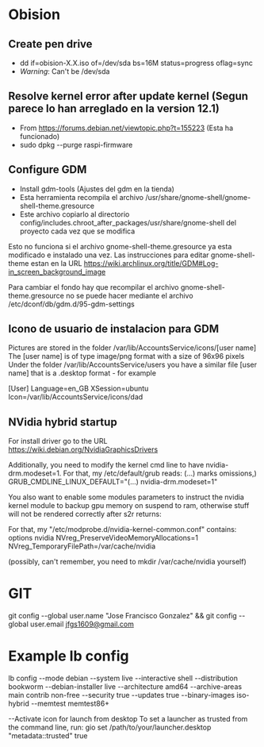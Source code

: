 # Obision

## Create pen drive
- dd if=obision-X.X.iso of=/dev/sda bs=16M status=progress oflag=sync
- *Warning*: Can't be /dev/sda

## Resolve kernel error after update kernel (Segun parece lo han arreglado en la version 12.1)
- From https://forums.debian.net/viewtopic.php?t=155223 (Esta ha funcionado)
- sudo dpkg --purge raspi-firmware

## Configure GDM
- Install gdm-tools (Ajustes del gdm en la tienda)
- Esta herramienta recompila el archivo /usr/share/gnome-shell/gnome-shell-theme.gresource
- Este archivo copiarlo al directorio config/includes.chroot_after_packages/usr/share/gnome-shell del proyecto cada vez que se modifica

Esto no funciona si el archivo gnome-shell-theme.gresource ya esta modificado e instalado una vez. Las instrucciones para editar gnome-shell-theme estan
en la URL https://wiki.archlinux.org/title/GDM#Log-in_screen_background_image

Para cambiar el fondo hay que recompilar el archivo gnome-shell-theme.gresource no se puede hacer mediante el archivo /etc/dconf/db/gdm.d/95-gdm-settings

## Icono de usuario de instalacion para GDM
Pictures are stored in the folder /var/lib/AccountsService/icons/[user name]
The [user name] is of type image/png format with a size of 96x96 pixels
Under the folder /var/lib/AccountsService/users you have a similar file [user name] that is a .desktop format - for example

[User]
Language=en_GB
XSession=ubuntu
Icon=/var/lib/AccountsService/icons/dad

## NVidia hybrid startup
For install driver go to the URL https://wiki.debian.org/NvidiaGraphicsDrivers

Additionally, you need to modify the kernel cmd line to have nvidia-drm.modeset=1. For that, my /etc/default/grub reads: (...) marks omissions,)
GRUB_CMDLINE_LINUX_DEFAULT="(...) nvidia-drm.modeset=1"

You also want to enable some modules parameters to instruct the nvidia kernel module to backup gpu memory on suspend to ram, otherwise stuff will not be rendered correctly after s2r returns:

For that, my "/etc/modprobe.d/nvidia-kernel-common.conf" contains:
options nvidia NVreg_PreserveVideoMemoryAllocations=1 NVreg_TemporaryFilePath=/var/cache/nvidia

(possibly, can't remember, you need to mkdir /var/cache/nvidia yourself)

# GIT
git config --global user.name "Jose Francisco Gonzalez" && git config --global user.email jfgs1609@gmail.com

# Example lb config
lb config --mode debian --system live --interactive shell --distribution bookworm --debian-installer live --architecture amd64 --archive-areas main contrib non-free --security true --updates true --binary-images iso-hybrid --memtest memtest86+


--Activate icon for launch from desktop
To set a launcher as trusted from the command line, run:
gio set /path/to/your/launcher.desktop "metadata::trusted" true
